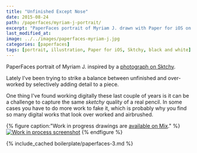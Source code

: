 ```yaml
---
title: "Unfinished Except Nose"
date: 2015-08-24
path: /paperfaces/myriam-j-portrait/
excerpt: "PaperFaces portrait of Myriam J. drawn with Paper for iOS on an iPad."
last_modified_at: 
image: ../../images/paperfaces-myriam-j.jpg
categories: [paperfaces]
tags: [portrait, illustration, Paper for iOS, Sktchy, black and white]
---
```


PaperFaces portrait of Myriam J. inspired by a [photograph on Sktchy](https://sktchy.com/kMXyoD).

Lately I've been trying to strike a balance between unfinished and over-worked by selectively adding detail to a piece. 

One thing I've found working digitally these last couple of years is it can be a challenge to capture the same *sketchy* quality of a real pencil. In some cases you have to do more work to fake it, which is probably why you find so many digital works that look over worked and airbrushed.

{% figure caption:"Work in progress drawings are [available on Mix](https://mix.fiftythree.com/11098-Michael-Rose/3671059)." %}
[![Work in process screenshot](../../images/paperfaces-myriam-j-process-1-900.jpg)](../../images/paperfaces-myriam-j-process-1-lg.jpg)
{% endfigure %}

{% include_cached boilerplate/paperfaces-3.md %}

